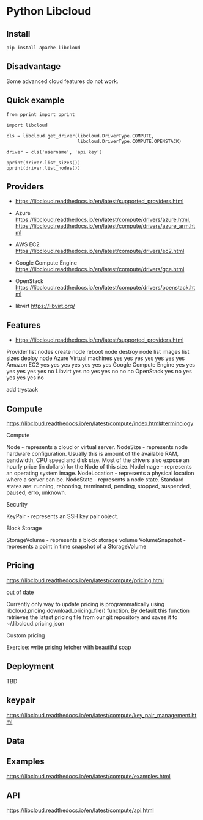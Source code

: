 # Python Libcloud

## Install

    pip install apache-libcloud


## Disadvantage

Some advanced cloud features do not work.

## Quick example

    from pprint import pprint

    import libcloud

    cls = libcloud.get_driver(libcloud.DriverType.COMPUTE,
                              libcloud.DriverType.COMPUTE.OPENSTACK)

    driver = cls('username', 'api key')

    pprint(driver.list_sizes())
    pprint(driver.list_nodes())

## Providers

* https://libcloud.readthedocs.io/en/latest/supported_providers.html

* Azure https://libcloud.readthedocs.io/en/latest/compute/drivers/azure.html, https://libcloud.readthedocs.io/en/latest/compute/drivers/azure_arm.html
* AWS EC2 https://libcloud.readthedocs.io/en/latest/compute/drivers/ec2.html
* Google Compute Engine https://libcloud.readthedocs.io/en/latest/compute/drivers/gce.html
* OpenStack https://libcloud.readthedocs.io/en/latest/compute/drivers/openstack.html
* libvirt https://libvirt.org/

## Features

* https://libcloud.readthedocs.io/en/latest/supported_providers.html

Provider	list nodes	create node	reboot node	destroy node	list images	list sizes	deploy node
Azure Virtual machines	yes	yes	yes	yes	yes	yes	yes
Amazon EC2	yes	yes	yes	yes	yes	yes	yes
Google Compute Engine	yes	yes	yes	yes	yes	yes	no
Libvirt	yes	no	yes	yes	no	no	no
OpenStack	yes	no	yes	yes	yes	yes	no

add trystack

## Compute

https://libcloud.readthedocs.io/en/latest/compute/index.html#terminology

Compute

Node - represents a cloud or virtual server.
NodeSize - represents node hardware configuration. Usually this is amount of the available RAM, bandwidth, CPU speed and disk size. Most of the drivers also expose an hourly price (in dollars) for the Node of this size.
NodeImage - represents an operating system image.
NodeLocation - represents a physical location where a server can be.
NodeState - represents a node state. Standard states are: running, rebooting, terminated, pending, stopped, suspended, paused, erro, unknown.

Security

KeyPair - represents an SSH key pair object.

Block Storage

StorageVolume - represents a block storage volume
VolumeSnapshot - represents a point in time snapshot of a StorageVolume


## Pricing

https://libcloud.readthedocs.io/en/latest/compute/pricing.html

out of date

Currently only way to update pricing is programmatically using libcloud.pricing.download_pricing_file() function. By default this function retrieves the latest pricing file from our git repository and saves it to ~/.libcloud.pricing.json

Custom pricing

Exercise: write prising fetcher with beautiful soap


## Deployment

TBD


## keypair

https://libcloud.readthedocs.io/en/latest/compute/key_pair_management.html

## Data


## Examples

https://libcloud.readthedocs.io/en/latest/compute/examples.html

## API

https://libcloud.readthedocs.io/en/latest/compute/api.html

